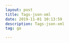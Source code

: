 ```yaml
---
layout: post
title: Tags-json-xml
date: 2019-11-01 10:13:59
description: Tags-json-xml
tag: go

---
```



